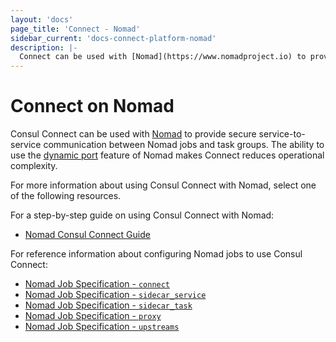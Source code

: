 ```yaml
---
layout: 'docs'
page_title: 'Connect - Nomad'
sidebar_current: 'docs-connect-platform-nomad'
description: |-
  Connect can be used with [Nomad](https://www.nomadproject.io) to provide secure service-to-service communication between Nomad jobs. The ability to use the dynamic port feature of Nomad makes Connect particularly easy to use.
---
```


# Connect on Nomad

Consul Connect can be used with [Nomad](https://www.nomadproject.io) to provide
secure service-to-service communication between Nomad jobs and task groups. The ability to
use the [dynamic port](https://www.nomadproject.io/docs/job-specification/network.html#dynamic-ports)
feature of Nomad makes Connect reduces operational complexity.

For more information
about using Consul Connect with Nomad, select one of the following resources.

For a step-by-step guide on using Consul Connect with Nomad:

- [Nomad Consul Connect Guide](https://nomadproject.io/docs/integrations/consul-connect/)

For reference information about configuring Nomad jobs to use Consul Connect:

- [Nomad Job Specification - `connect`](https://www.nomadproject.io/docs/job-specification/connect.html)
- [Nomad Job Specification - `sidecar_service`](https://www.nomadproject.io/docs/job-specification/sidecar_service.html)
- [Nomad Job Specification - `sidecar_task`](https://www.nomadproject.io/docs/job-specification/sidecar_task.html)
- [Nomad Job Specification - `proxy`](https://www.nomadproject.io/docs/job-specification/proxy.html)
- [Nomad Job Specification - `upstreams`](https://www.nomadproject.io/docs/job-specification/upstreams.html)
